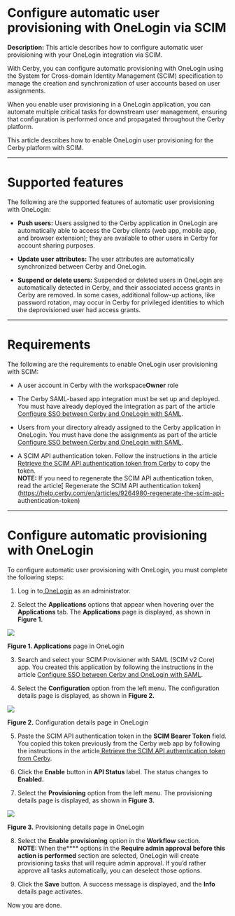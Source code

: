 # Configure automatic user provisioning with OneLogin via SCIM

**Description:** This article describes how to configure automatic user provisioning with your OneLogin integration via SCIM.

With Cerby, you can configure automatic provisioning with OneLogin using the
System for Cross-domain Identity Management (SCIM) specification to manage the
creation and synchronization of user accounts based on user assignments.

When you enable user provisioning in a OneLogin application, you can automate
multiple critical tasks for downstream user management, ensuring that
configuration is performed once and propagated throughout the Cerby platform.

This article describes how to enable OneLogin user provisioning for the Cerby
platform with SCIM.

* * *

# Supported features

The following are the supported features of automatic user provisioning with
OneLogin:

  * **Push users:** Users assigned to the Cerby application in OneLogin are automatically able to access the Cerby clients (web app, mobile app, and browser extension); they are available to other users in Cerby for account sharing purposes.

  * **Update user attributes:** The user attributes are automatically synchronized between Cerby and OneLogin.

  * **Suspend or delete users:** Suspended or deleted users in OneLogin are automatically detected in Cerby, and their associated access grants in Cerby are removed. In some cases, additional follow-up actions, like password rotation, may occur in Cerby for privileged identities to which the deprovisioned user had access grants.

* * *

# Requirements

The following are the requirements to enable OneLogin user provisioning with
SCIM:

  * A user account in Cerby with the workspace**Owner** role

  * The Cerby SAML-based app integration must be set up and deployed. You must have already deployed the integration as part of the article [Configure SSO between Cerby and OneLogin with SAML](https://help.cerby.com/en/articles/11814820-configure-sso-between-cerby-and-onelogin-with-saml).

  * Users from your directory already assigned to the Cerby application in OneLogin. You must have done the assignments as part of the article [Configure SSO between Cerby and OneLogin with SAML](https://help.cerby.com/en/articles/11814820-configure-sso-between-cerby-and-onelogin-with-saml).

  * A SCIM API authentication token. Follow the instructions in the article [Retrieve the SCIM API authentication token from Cerby](https://help.cerby.com/en/articles/5683294-retrieve-the-scim-api-authentication-token-from-cerby) to copy the token.  
​**NOTE:** If you need to regenerate the SCIM API authentication token, read
the article[ Regenerate the SCIM API authentication
token](https://help.cerby.com/en/articles/9264980-regenerate-the-scim-api-
authentication-token)

* * *

# Configure automatic provisioning with OneLogin

To configure automatic user provisioning with OneLogin, you must complete the
following steps:

  1. Log in to[ OneLogin](https://cerby-test.onelogin.com/admin2) as an administrator.

  2. Select the **Applications** options that appear when hovering over the **Applications** tab. The **Applications** page is displayed, as shown in **Figure 1.**

![](gitbook/imagesimage.png)

**Figure 1. Applications** page in OneLogin

  3. Search and select your SCIM Provisioner with SAML (SCIM v2 Core) app. You created this application by following the instructions in the article [Configure SSO between Cerby and OneLogin with SAML](https://help.cerby.com/en/articles/11814820-configure-sso-between-cerby-and-onelogin-with-saml).

  4. Select the **Configuration** option from the left menu. The configuration details page is displayed, as shown in **Figure 2.**

![](gitbook/imagesimage.png)

**Figure 2.** Configuration details page in OneLogin

  5. Paste the SCIM API authentication token in the **SCIM Bearer Token** field. You copied this token previously from the Cerby web app by following the instructions in the article[ Retrieve the SCIM API authentication token from Cerby](https://help.cerby.com/en/articles/5683294-retrieve-the-scim-api-authentication-token-from-cerby).

  6. Click the **Enable** button in **API Status** label. The status changes to **Enabled.**

  7. Select the **Provisioning** option from the left menu. The provisioning details page is displayed, as shown in **Figure 3.**

![](gitbook/imagesimage.png)

**Figure 3.** Provisioning details page in OneLogin

  8. Select the **Enable** **provisioning** option in the **Workflow** section.  
​**NOTE:** When the**** options in the **Require admin approval before this
action is performed** section are selected, OneLogin will create provisioning
tasks that will require admin approval. If you’d rather approve all tasks
automatically, you can deselect those options.

  9. Click the **Save** button. A success message is displayed, and the **Info** details page activates.

Now you are done.

